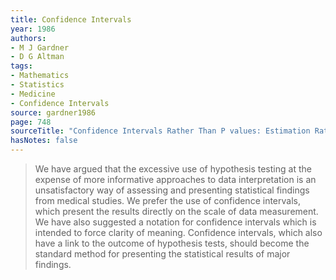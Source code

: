 ```yaml
---
title: Confidence Intervals
year: 1986
authors:
- M J Gardner
- D G Altman
tags:
- Mathematics
- Statistics
- Medicine
- Confidence Intervals
source: gardner1986
page: 748
sourceTitle: "Confidence Intervals Rather Than P values: Estimation Rather Than Hypothesis Testing"
hasNotes: false
---
```


> We have argued that the excessive use of hypothesis testing at the expense of more informative approaches
>   to data interpretation is an unsatisfactory way of assessing
>   and presenting statistical findings from medical studies.
> We prefer the use of confidence intervals, which present the results directly on the scale of data measurement.
> We have also suggested a notation for confidence intervals which is intended to force clarity of meaning.
> Confidence intervals, which also have a link to the outcome of hypothesis tests,
>   should become the standard method for presenting the statistical results of major findings.
